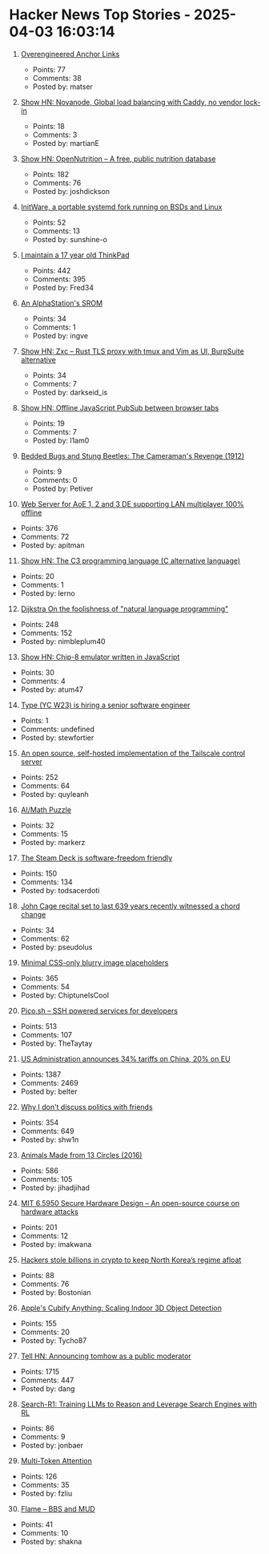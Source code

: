 # Hacker News Top Stories - 2025-04-03 16:03:14

1. [Overengineered Anchor Links](https://thirty-five.com/overengineered-anchoring)
   - Points: 77
   - Comments: 38
   - Posted by: matser

2. [Show HN: Novanode, Global load balancing with Caddy, no vendor lock-in](undefined)
   - Points: 18
   - Comments: 3
   - Posted by: martianE

3. [Show HN: OpenNutrition – A free, public nutrition database](https://www.opennutrition.app/search)
   - Points: 182
   - Comments: 76
   - Posted by: joshdickson

4. [InitWare, a portable systemd fork running on BSDs and Linux](https://github.com/InitWare/InitWare)
   - Points: 52
   - Comments: 13
   - Posted by: sunshine-o

5. [I maintain a 17 year old ThinkPad](https://pilledtexts.com/why-i-use-a-17-year-old-thinkpad/)
   - Points: 442
   - Comments: 395
   - Posted by: Fred34

6. [An AlphaStation's SROM](https://thejpster.org.uk/blog/blog-2025-03-30/)
   - Points: 34
   - Comments: 1
   - Posted by: ingve

7. [Show HN: Zxc – Rust TLS proxy with tmux and Vim as UI, BurpSuite alternative](https://github.com/hail-hydrant/zxc)
   - Points: 34
   - Comments: 7
   - Posted by: darkseid_is

8. [Show HN: Offline JavaScript PubSub between browser tabs](https://simon-frey.com/tabsub/)
   - Points: 19
   - Comments: 7
   - Posted by: l1am0

9. [Bedded Bugs and Stung Beetles: The Cameraman's Revenge (1912)](https://publicdomainreview.org/collection/cameramans-revenge/)
   - Points: 9
   - Comments: 0
   - Posted by: Petiver

10. [Web Server for AoE 1, 2 and 3 DE supporting LAN multiplayer 100% offline](https://github.com/luskaner/ageLANServer)
   - Points: 376
   - Comments: 72
   - Posted by: apitman

11. [Show HN: The C3 programming language (C alternative language)](undefined)
   - Points: 20
   - Comments: 1
   - Posted by: lerno

12. [Dijkstra On the foolishness of "natural language programming"](https://www.cs.utexas.edu/~EWD/transcriptions/EWD06xx/EWD667.html)
   - Points: 248
   - Comments: 152
   - Posted by: nimbleplum40

13. [Show HN: Chip-8 emulator written in JavaScript](https://github.com/victorqribeiro/Chip8js)
   - Points: 30
   - Comments: 4
   - Posted by: atum47

14. [Type (YC W23) is hiring a senior software engineer](https://www.ycombinator.com/companies/type/jobs/m3GcN1t-senior-software-engineer)
   - Points: 1
   - Comments: undefined
   - Posted by: stewfortier

15. [An open source, self-hosted implementation of the Tailscale control server](https://github.com/juanfont/headscale)
   - Points: 252
   - Comments: 64
   - Posted by: quyleanh

16. [AI/Math Puzzle](https://aggressivelyparaphrasing.me/2025/03/31/can-you-solve-this-ai-math-puzzle-and-get-a-prize-i-couldnt/)
   - Points: 32
   - Comments: 15
   - Posted by: markerz

17. [The Steam Deck is software-freedom friendly](https://isomorphism.xyz/blog/2024/steam-deck/)
   - Points: 150
   - Comments: 134
   - Posted by: todsacerdoti

18. [John Cage recital set to last 639 years recently witnessed a chord change](https://www.spectator.co.uk/article/what-were-we-all-doing-here-my-600-mile-trip-to-hear-an-organ-play-a-d-natural/)
   - Points: 34
   - Comments: 62
   - Posted by: pseudolus

19. [Minimal CSS-only blurry image placeholders](https://leanrada.com/notes/css-only-lqip/)
   - Points: 365
   - Comments: 54
   - Posted by: ChiptuneIsCool

20. [Pico.sh – SSH powered services for developers](https://pico.sh/)
   - Points: 513
   - Comments: 107
   - Posted by: TheTaytay

21. [US Administration announces 34% tariffs on China, 20% on EU](https://www.bbc.com/news/live/c1dr7vy39eet)
   - Points: 1387
   - Comments: 2469
   - Posted by: belter

22. [Why I don't discuss politics with friends](https://shwin.co/blog/why-i-dont-discuss-politics-with-friends)
   - Points: 354
   - Comments: 649
   - Posted by: shw1n

23. [Animals Made from 13 Circles (2016)](https://www.dorithegiant.com/2016/05/13-animals-made-from-13-circles.html)
   - Points: 586
   - Comments: 105
   - Posted by: jihadjihad

24. [MIT 6.5950 Secure Hardware Design – An open-source course on hardware attacks](https://shd.mit.edu/home/)
   - Points: 201
   - Comments: 12
   - Posted by: imakwana

25. [Hackers stole billions in crypto to keep North Korea’s regime afloat](https://www.wsj.com/world/asia/north-korea-cryptocurrency-580d7d3f)
   - Points: 88
   - Comments: 76
   - Posted by: Bostonian

26. [Apple's Cubify Anything: Scaling Indoor 3D Object Detection](https://github.com/apple/ml-cubifyanything)
   - Points: 155
   - Comments: 20
   - Posted by: Tycho87

27. [Tell HN: Announcing tomhow as a public moderator](undefined)
   - Points: 1715
   - Comments: 447
   - Posted by: dang

28. [Search-R1: Training LLMs to Reason and Leverage Search Engines with RL](https://arxiv.org/abs/2503.09516)
   - Points: 86
   - Comments: 9
   - Posted by: jonbaer

29. [Multi-Token Attention](https://arxiv.org/abs/2504.00927)
   - Points: 126
   - Comments: 35
   - Posted by: fzliu

30. [Flame – BBS and MUD](https://www.ucc.asn.au/services/flame.ucc)
   - Points: 41
   - Comments: 10
   - Posted by: shakna

